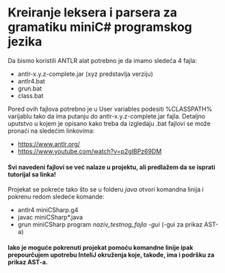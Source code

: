 # Kreiranje leksera i parsera za gramatiku miniC# programskog jezika

Da bismo koristili ANTLR alat potrebno je da imamo sledeća 4 fajla:
  - antlr-x.y.z-complete.jar (xyz predstavlja verziju)
  - antlr4.bat
  - grun.bat
  - class.bat

Pored ovih fajlova potrebno je u User variables podesiti %CLASSPATH% varijablu tako da ima putanju do antlr-x.y.z-complete.jar fajla. Detaljno uputstvo u kojem je opisano kako treba da izgledaju .bat fajlovi se može pronaći na sledećim linkovima:
  - https://www.antlr.org/
  - https://www.youtube.com/watch?v=p2gIBPz69DM

#### Svi navedeni fajlovi se već nalaze u projektu, ali predlažem da se isprati tutorijal sa linka!
Projekat se pokreće tako što se u folderu *java* otvori komandna linija i pokrenu redom sledeće komande:
  - antlr4 miniCSharp.g4
  - javac miniCSharp*.java
  - grun miniCSharp program *naziv_testnog_fajla* *-gui* (-gui za prikaz AST-a)

#### Iako je moguće pokrenuti projekat pomoću komandne linije ipak prepourčujem upotrebu InteliJ okruženja koje, takođe, ima i podršku za prikaz AST-a.

